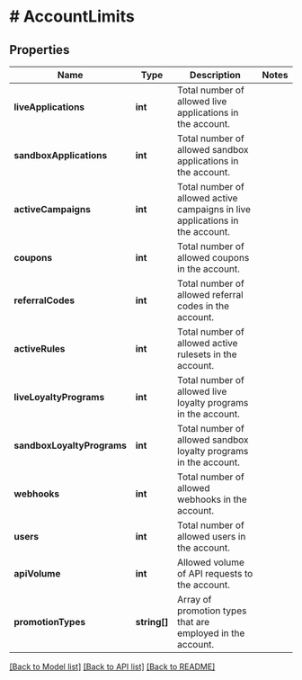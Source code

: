 # # AccountLimits

## Properties

Name | Type | Description | Notes
------------ | ------------- | ------------- | -------------
**liveApplications** | **int** | Total number of allowed live applications in the account. | 
**sandboxApplications** | **int** | Total number of allowed sandbox applications in the account. | 
**activeCampaigns** | **int** | Total number of allowed active campaigns in live applications in the account. | 
**coupons** | **int** | Total number of allowed coupons in the account. | 
**referralCodes** | **int** | Total number of allowed referral codes in the account. | 
**activeRules** | **int** | Total number of allowed active rulesets in the account. | 
**liveLoyaltyPrograms** | **int** | Total number of allowed live loyalty programs in the account. | 
**sandboxLoyaltyPrograms** | **int** | Total number of allowed sandbox loyalty programs in the account. | 
**webhooks** | **int** | Total number of allowed webhooks in the account. | 
**users** | **int** | Total number of allowed users in the account. | 
**apiVolume** | **int** | Allowed volume of API requests to the account. | 
**promotionTypes** | **string[]** | Array of promotion types that are employed in the account. | 

[[Back to Model list]](../../README.md#documentation-for-models) [[Back to API list]](../../README.md#documentation-for-api-endpoints) [[Back to README]](../../README.md)


